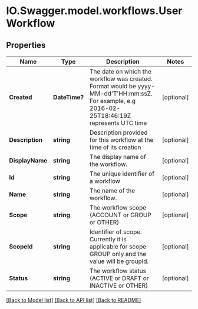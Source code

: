 # IO.Swagger.model.workflows.UserWorkflow
## Properties

Name | Type | Description | Notes
------------ | ------------- | ------------- | -------------
**Created** | **DateTime?** | The date on which the workflow was created. Format would be yyyy-MM-dd&#39;T&#39;HH:mm:ssZ. For example, e.g 2016-02-25T18:46:19Z represents UTC time | [optional] 
**Description** | **string** | Description provided for this workflow at the time of its creation | [optional] 
**DisplayName** | **string** | The display name of the workflow. | [optional] 
**Id** | **string** | The unique identifier of a workflow | [optional] 
**Name** | **string** | The name of the workflow. | [optional] 
**Scope** | **string** | The workflow scope (ACCOUNT or GROUP or OTHER) | [optional] 
**ScopeId** | **string** | Identifier of scope. Currently it is applicable for scope GROUP only and the value will be groupId. | [optional] 
**Status** | **string** | The workflow status (ACTIVE or DRAFT or INACTIVE or OTHER) | [optional] 

[[Back to Model list]](../README.md#documentation-for-models) [[Back to API list]](../README.md#documentation-for-api-endpoints) [[Back to README]](../README.md)

